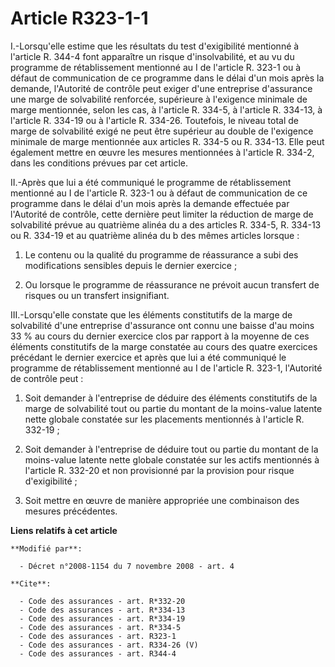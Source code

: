 # Article R323-1-1

I.-Lorsqu'elle estime que les résultats du test d'exigibilité mentionné à l'article R. 344-4 font apparaître un risque
d'insolvabilité, et au vu du programme de rétablissement mentionné au I de l'article R. 323-1 ou à défaut de communication de
ce programme dans le délai d'un mois après la demande, l'Autorité de contrôle peut exiger d'une entreprise d'assurance une
marge de solvabilité renforcée, supérieure à l'exigence minimale de marge mentionnée, selon les cas, à l'article R. 334-5, à
l'article R. 334-13, à l'article R. 334-19 ou à l'article R. 334-26. Toutefois, le niveau total de marge de solvabilité exigé
ne peut être supérieur au double de l'exigence minimale de marge mentionnée aux articles R. 334-5 ou R. 334-13. Elle peut
également mettre en œuvre les mesures mentionnées à l'article R. 334-2, dans les conditions prévues par cet article. 

II.-Après que lui a été communiqué le programme de rétablissement mentionné au I de l'article R. 323-1 ou à défaut de
communication de ce programme dans le délai d'un mois après la demande effectuée par l'Autorité de contrôle, cette dernière
peut limiter la réduction de marge de solvabilité prévue au quatrième alinéa du a des articles R. 334-5, R. 334-13 ou R.
334-19 et au quatrième alinéa du b des mêmes articles lorsque : 

1. Le contenu ou la qualité du programme de réassurance a subi des modifications sensibles depuis le dernier exercice ; 

2. Ou lorsque le programme de réassurance ne prévoit aucun transfert de risques ou un transfert insignifiant. 

III.-Lorsqu'elle constate que les éléments constitutifs de la marge de solvabilité d'une entreprise d'assurance ont connu une
baisse d'au moins 33 % au cours du dernier exercice clos par rapport à la moyenne de ces éléments constitutifs de la marge
constatée au cours des quatre exercices précédant le dernier exercice et après que lui a été communiqué le programme de
rétablissement mentionné au I de l'article R. 323-1, l'Autorité de contrôle peut : 

1. Soit demander à l'entreprise de déduire des éléments constitutifs de la marge de solvabilité tout ou partie du montant de
la moins-value latente nette globale constatée sur les placements mentionnés à l'article R. 332-19 ; 

2. Soit demander à l'entreprise de déduire tout ou partie du montant de la moins-value latente nette globale constatée sur
les actifs mentionnés à l'article R. 332-20 et non provisionné par la provision pour risque d'exigibilité ; 

3. Soit mettre en œuvre de manière appropriée une combinaison des mesures précédentes.

**Liens relatifs à cet article**

	**Modifié par**:

	  - Décret n°2008-1154 du 7 novembre 2008 - art. 4

	**Cite**:

	  - Code des assurances - art. R*332-20
	  - Code des assurances - art. R*334-13
	  - Code des assurances - art. R*334-19
	  - Code des assurances - art. R*334-5
	  - Code des assurances - art. R323-1
	  - Code des assurances - art. R334-26 (V)
	  - Code des assurances - art. R344-4
